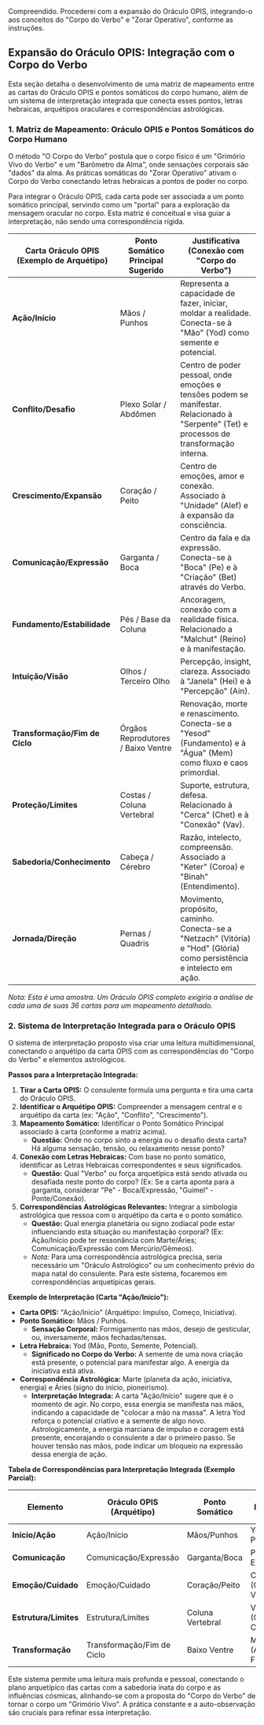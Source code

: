 Compreendido. Procederei com a expansão do Oráculo OPIS, integrando-o aos conceitos do "Corpo do Verbo" e "Zorar Operativo", conforme as instruções.

## Expansão do Oráculo OPIS: Integração com o Corpo do Verbo

Esta seção detalha o desenvolvimento de uma matriz de mapeamento entre as cartas do Oráculo OPIS e pontos somáticos do corpo humano, além de um sistema de interpretação integrada que conecta esses pontos, letras hebraicas, arquétipos oraculares e correspondências astrológicas.

### 1. Matriz de Mapeamento: Oráculo OPIS e Pontos Somáticos do Corpo Humano

O método "O Corpo do Verbo" postula que o corpo físico é um "Grimório Vivo do Verbo" e um "Barômetro da Alma", onde sensações corporais são "dados" da alma. As práticas somáticas do "Zorar Operativo" ativam o Corpo do Verbo conectando letras hebraicas a pontos de poder no corpo.

Para integrar o Oráculo OPIS, cada carta pode ser associada a um ponto somático principal, servindo como um "portal" para a exploração da mensagem oracular no corpo. Esta matriz é conceitual e visa guiar a interpretação, não sendo uma correspondência rígida.

| Carta Oráculo OPIS (Exemplo de Arquétipo) | Ponto Somático Principal Sugerido | Justificativa (Conexão com "Corpo do Verbo") |
|---|---|---|
| **Ação/Início** | Mãos / Punhos | Representa a capacidade de fazer, iniciar, moldar a realidade. Conecta-se à "Mão" (Yod) como semente e potencial. |
| **Conflito/Desafio** | Plexo Solar / Abdômen | Centro de poder pessoal, onde emoções e tensões podem se manifestar. Relacionado à "Serpente" (Tet) e processos de transformação interna. |
| **Crescimento/Expansão** | Coração / Peito | Centro de emoções, amor e conexão. Associado à "Unidade" (Alef) e à expansão da consciência. |
| **Comunicação/Expressão** | Garganta / Boca | Centro da fala e da expressão. Conecta-se à "Boca" (Pe) e à "Criação" (Bet) através do Verbo. |
| **Fundamento/Estabilidade** | Pés / Base da Coluna | Ancoragem, conexão com a realidade física. Relacionado a "Malchut" (Reino) e à manifestação. |
| **Intuição/Visão** | Olhos / Terceiro Olho | Percepção, insight, clareza. Associado à "Janela" (Hei) e à "Percepção" (Ain). |
| **Transformação/Fim de Ciclo** | Órgãos Reprodutores / Baixo Ventre | Renovação, morte e renascimento. Conecta-se a "Yesod" (Fundamento) e à "Água" (Mem) como fluxo e caos primordial. |
| **Proteção/Limites** | Costas / Coluna Vertebral | Suporte, estrutura, defesa. Relacionado à "Cerca" (Chet) e à "Conexão" (Vav). |
| **Sabedoria/Conhecimento** | Cabeça / Cérebro | Razão, intelecto, compreensão. Associado a "Keter" (Coroa) e "Binah" (Entendimento). |
| **Jornada/Direção** | Pernas / Quadris | Movimento, propósito, caminho. Conecta-se a "Netzach" (Vitória) e "Hod" (Glória) como persistência e intelecto em ação. |

*Nota: Esta é uma amostra. Um Oráculo OPIS completo exigiria a análise de cada uma de suas 36 cartas para um mapeamento detalhado.*

### 2. Sistema de Interpretação Integrada para o Oráculo OPIS

O sistema de interpretação proposto visa criar uma leitura multidimensional, conectando o arquétipo da carta OPIS com as correspondências do "Corpo do Verbo" e elementos astrológicos.

**Passos para a Interpretação Integrada:**

1.  **Tirar a Carta OPIS:** O consulente formula uma pergunta e tira uma carta do Oráculo OPIS.
2.  **Identificar o Arquétipo OPIS:** Compreender a mensagem central e o arquétipo da carta (ex: "Ação", "Conflito", "Crescimento").
3.  **Mapeamento Somático:** Identificar o Ponto Somático Principal associado à carta (conforme a matriz acima).
    *   **Questão:** Onde no corpo sinto a energia ou o desafio desta carta? Há alguma sensação, tensão, ou relaxamento nesse ponto?
4.  **Conexão com Letras Hebraicas:** Com base no ponto somático, identificar as Letras Hebraicas correspondentes e seus significados.
    *   **Questão:** Qual "Verbo" ou força arquetípica está sendo ativada ou desafiada neste ponto do corpo? (Ex: Se a carta aponta para a garganta, considerar "Pe" - Boca/Expressão, "Guimel" - Ponte/Conexão).
5.  **Correspondências Astrológicas Relevantes:** Integrar a simbologia astrológica que ressoa com o arquétipo da carta e o ponto somático.
    *   **Questão:** Qual energia planetária ou signo zodiacal pode estar influenciando esta situação ou manifestação corporal? (Ex: Ação/Início pode ter ressonância com Marte/Áries; Comunicação/Expressão com Mercúrio/Gêmeos).
    *   *Nota:* Para uma correspondência astrológica precisa, seria necessário um "Oráculo Astrológico" ou um conhecimento prévio do mapa natal do consulente. Para este sistema, focaremos em correspondências arquetípicas gerais.

**Exemplo de Interpretação (Carta "Ação/Início"):**

*   **Carta OPIS:** "Ação/Início" (Arquétipo: Impulso, Começo, Iniciativa).
*   **Ponto Somático:** Mãos / Punhos.
    *   **Sensação Corporal:** Formigamento nas mãos, desejo de gesticular, ou, inversamente, mãos fechadas/tensas.
*   **Letra Hebraica:** Yod (Mão, Ponto, Semente, Potencial).
    *   **Significado no Corpo do Verbo:** A semente de uma nova criação está presente, o potencial para manifestar algo. A energia da iniciativa está ativa.
*   **Correspondência Astrológica:** Marte (planeta da ação, iniciativa, energia) e Áries (signo do início, pioneirismo).
    *   **Interpretação Integrada:** A carta "Ação/Início" sugere que é o momento de agir. No corpo, essa energia se manifesta nas mãos, indicando a capacidade de "colocar a mão na massa". A letra Yod reforça o potencial criativo e a semente de algo novo. Astrologicamente, a energia marciana de impulso e coragem está presente, encorajando o consulente a dar o primeiro passo. Se houver tensão nas mãos, pode indicar um bloqueio na expressão dessa energia de ação.

**Tabela de Correspondências para Interpretação Integrada (Exemplo Parcial):**

| Elemento | Oráculo OPIS (Arquétipo) | Ponto Somático | Letra Hebraica (Ex.) | Correspondência Astrológica (Ex.) |
|---|---|---|---|---|
| **Início/Ação** | Ação/Início | Mãos/Punhos | Yod (Mão, Potencial) | Marte, Áries |
| **Comunicação** | Comunicação/Expressão | Garganta/Boca | Pe (Boca, Expressão) | Mercúrio, Gêmeos |
| **Emoção/Cuidado** | Emoção/Cuidado | Coração/Peito | Chet (Cerca, Vida) | Lua, Câncer |
| **Estrutura/Limites** | Estrutura/Limites | Coluna Vertebral | Vav (Gancho, Conexão) | Saturno, Capricórnio |
| **Transformação** | Transformação/Fim de Ciclo | Baixo Ventre | Mem (Água, Fluidez) | Plutão, Escorpião |

Este sistema permite uma leitura mais profunda e pessoal, conectando o plano arquetípico das cartas com a sabedoria inata do corpo e as influências cósmicas, alinhando-se com a proposta do "Corpo do Verbo" de tornar o corpo um "Grimório Vivo". A prática constante e a auto-observação são cruciais para refinar essa interpretação.
